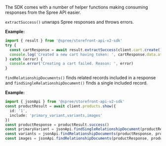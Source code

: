 The SDK comes with a number of helper functions making consuming responses from the Spree API easier.

`extractSuccess()` unwraps Spree responses and throws errors.

**Example:**

```ts
import { result } from '@spree/storefront-api-v2-sdk'
try {
  const cartResponse = await result.extractSuccess(client.cart.create())
  console.log('Created a new cart having token: ', cartResponse.data.attributes.token)
} catch (error) {
  console.error('Creating a cart failed. Reason: ', error)
}
```

`findRelationshipDocuments()` finds related records included in a response and `findSingleRelationshipDocument()` finds a single included record.

**Example:**

```ts
import { jsonApi } from '@spree/storefront-api-v2-sdk'
const productResult = await client.products.show({
  id: '1',
  include: 'primary_variant,variants,images'
})
const productResponse = productResult.success()
const primaryVariant = jsonApi.findSingleRelationshipDocument(productResponse, productResponse.data, 'primary_variant')
const variants = jsonApi.findRelationshipDocuments(productResponse, productResponse.data, 'variants')
const images = jsonApi.findRelationshipDocuments(productResponse, productResponse.data, 'images')
```